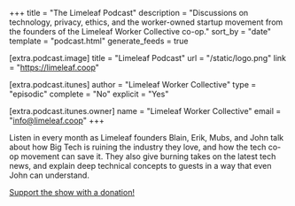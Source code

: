 +++
title = "The Limeleaf Podcast"
description = "Discussions on technology, privacy, ethics, and the worker-owned startup movement from the founders of the Limeleaf Worker Collective co-op."
sort_by = "date"
template = "podcast.html"
generate_feeds = true

[extra.podcast.image]
title = "Limeleaf Podcast"
url = "/static/logo.png"
link = "https://limeleaf.coop"

[extra.podcast.itunes]
author = "Limeleaf Worker Collective"
type = "episodic"
complete = "No"
explicit = "Yes"

[extra.podcast.itunes.owner]
name = "Limeleaf Worker Collective"
email = "info@limeleaf.coop"
+++

Listen in every month as Limeleaf founders Blain, Erik, Mubs, and John talk about how Big Tech is ruining the industry they love, and how the tech co-op movement can save it. They also give burning takes on the latest tech news, and explain deep technical concepts to guests in a way that even John can understand.

[Support the show with a donation!](https://opencollective.com/limeleaf)